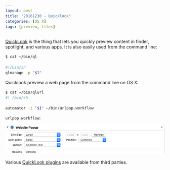 ```yaml
---
layout: post
title: "20161230 - Quicklook"
categories: [OS X]
tags: [preview, files]
---
```


[QuickLook](https://en.wikipedia.org/wiki/Quick_Look) is the thing that lets you quickly preview content in finder, spotlight, and various apps. It is also easily used from the command line:

```bash
$ cat ~/bin/ql

#!/bin/sh
qlmanage -p "$1"
```

Quicklook preview a web page from the command line on OS X:

```bash
$ cat ~/bin/qlurl
#! /bin/sh

automator -i "$1" ~/bin/urlpop.workflow
```

``urlpop.workflow``:

![urlpop.workflow](../images/website-popup-automator.png)

Various [QuickLook plugins](http://www.quicklookplugins.com/) are available from third parties.

